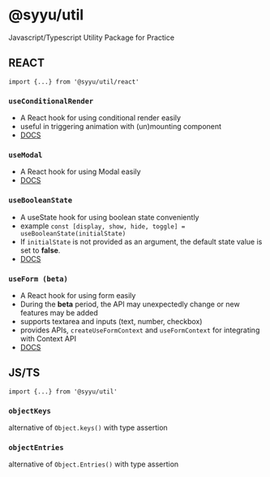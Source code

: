 # @syyu/util

Javascript/Typescript Utility Package for Practice

## REACT

`import {...} from '@syyu/util/react'`

### `useConditionalRender`

- A React hook for using conditional render easily
- useful in triggering animation with (un)mounting component
- [DOCS](https://github.com/brewcold/util/blob/main/react/src/use-conditional-render/README.md)

### `useModal`

- A React hook for using Modal easily
- [DOCS](https://github.com/brewcold/util/blob/main/react/src/use-modal/README.md)

### `useBooleanState`

- A useState hook for using boolean state conveniently
- example `const [display, show, hide, toggle] = useBooleanState(initialState)`
- If `initialState` is not provided as an argument, the default state value is set to **false**.
- [DOCS](https://github.com/brewcold/util/blob/main/react/src/use-boolean-state/README.md)

### `useForm (beta)`

- A React hook for using form easily
- During the **beta** period, the API may unexpectedly change or new features may be added
- supports textarea and inputs (text, number, checkbox)
- provides APIs, `createUseFormContext` and `useFormContext` for integrating with Context API
- [DOCS](https://github.com/brewcold/util/blob/main/react/src/use-form/README.md)

## JS/TS

`import {...} from '@syyu/util'`

### `objectKeys`

alternative of `Object.keys()` with type assertion

### `objectEntries`

alternative of `Object.Entries()` with type assertion
